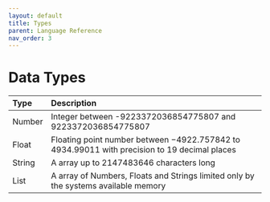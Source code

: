 ```yaml
---
layout: default
title: Types
parent: Language Reference 
nav_order: 3
---
```

# Data Types

| Type     | Description                                                                                 |
|:---------|:--------------------------------------------------------------------------------------------|
| Number   | Integer between -9223372036854775807 and 9223372036854775807                                |
| Float    | Floating point number between −4922.757842 to 4934.99011 with precision to 19 decimal places|
| String   | A array up to 2147483646 characters long                                                    |
| List     | A array of Numbers, Floats and Strings limited only by the systems available memory         |